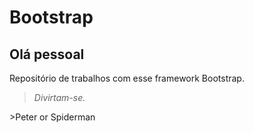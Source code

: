 # Bootstrap
## Olá pessoal
  Repositório de trabalhos com esse framework Bootstrap.
  >*Divirtam-se.*

<div> >Peter or Spiderman <a href="https://github.com/HenriqueBeserra/Bootstrap/blob/master/Vizualiza%C3%A7%C3%A3oSpider.md"> <div/>
  
  
